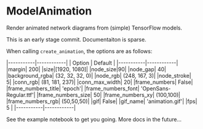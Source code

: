 # ModelAnimation
Render animated network diagrams from (simple) TensorFlow models.

This is an early stage commit.  Documentaiton is sparse. 

When calling `create_animation`, the options are as follows:

|-----------|------------|
| Option    | Default     |
|-----------|------------|
|margin| 200|
|size|[1920, 1080]|
|node_size|90|
|node_gap| 40|
|background_rgba| (32, 32, 32, 0)|
|node_rgb| (248, 167, 3)|
|node_stroke| 5|
|conn_rgb| (81, 181, 237)|
|conn_max_width| 20|
|frame_numbers| False|
|frame_numbers_title| 'epoch'|
|frame_numbers_font| 'OpenSans-Regular.ttf'|
|frame_numbers_size| 50|
|frame_numbers_xy| (100,100)|
|frame_numbers_rgb| (50,50,50)|
|gif| False|
|gif_name| 'animation.gif'|
|fps| 5 |
|-----------|------------|

See the example notebook to get you going.  More docs in the future...